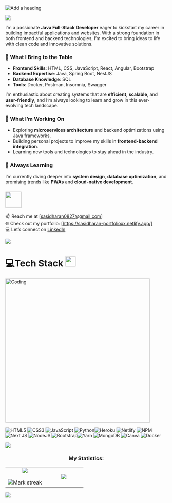  ![Add a heading](https://github.com/user-attachments/assets/f7aceae0-1c4c-4dd3-8be2-ce6a4dcc24c3)
  
<p><a href="https://www.youtube.com/watch?v=dQw4w9WgXcQ"><img src="https://user-images.githubusercontent.com/73097560/115834477-dbab4500-a447-11eb-908a-139a6edaec5c.gif"></a></p>


  I’m a passionate **Java Full-Stack Developer** eager to kickstart my career in building impactful applications and websites. With a strong foundation in both frontend and backend technologies, I’m excited to bring ideas to life with clean code and innovative solutions. 

### 🌟 What I Bring to the Table  
- **Frontend Skills**: HTML, CSS, JavaScript, React, Angular, Bootstrap  
- **Backend Expertise**: Java, Spring Boot, NestJS  
- **Database Knowledge**: SQL  
- **Tools**: Docker, Postman, Insomnia, Swagger  

I’m enthusiastic about creating systems that are **efficient**, **scalable**, and **user-friendly**, and I’m always looking to learn and grow in this ever-evolving tech landscape.  

### 🔭 What I’m Working On  
- Exploring **microservices architecture** and backend optimizations using Java frameworks.  
- Building personal projects to improve my skills in **frontend-backend integration**.  
- Learning new tools and technologies to stay ahead in the industry.  

### 🌱 Always Learning  
I’m currently diving deeper into **system design**, **database optimization**, and promising trends like **PWAs** and **cloud-native development**.  
<h3 id="-hi-there-im-mikeowino"><img src="https://i.pinimg.com/originals/00/4b/17/004b173f6e3d6843df10114e087f30a8.gif" width="50" height="50"> </h3>

📫 Reach me at [sasidharan0827@gmail.com]  
🌐 Check out my portfolio: [https://sasidharan-portfolioxx.netlify.app/]  
💻 Let’s connect on [LinkedIn](https://www.linkedin.com/in/k-sasidharan/)  

<p><a href="https://www.youtube.com/watch?v=dQw4w9WgXcQ"><img src="https://user-images.githubusercontent.com/73097560/115834477-dbab4500-a447-11eb-908a-139a6edaec5c.gif"></a></p>

<h1 id="tech-stack">💻Tech Stack <img src="https://media2.giphy.com/media/QssGEmpkyEOhBCb7e1/giphy.gif?cid=ecf05e47a0n3gi1bfqntqmob8g9aid1oyj2wr3ds3mg700bl&amp;rid=giphy.gif" width="32px"></h1>

  <img align="center" alt="Coding" width="450" src="https://repository-images.githubusercontent.com/588181932/e36ec678-7984-4cdd-8e4c-a3932772ff8e">
<p><img src="https://img.shields.io/badge/html5-%23E34F26.svg?style=for-the-badge&amp;logo=html5&amp;logoColor=white" alt="HTML5"> <img src="https://img.shields.io/badge/css3-%231572B6.svg?style=for-the-badge&amp;logo=css3&amp;logoColor=white" alt="CSS3"> <img src="https://img.shields.io/badge/javascript-%23323330.svg?style=for-the-badge&amp;logo=javascript&amp;logoColor=%23F7DF1E" alt="JavaScript"> <img src="https://img.shields.io/badge/python-darkblue.svg?style=for-the-badge&amp;logo=python&amp;logoColor=white" alt="Python"><img src="https://img.shields.io/badge/heroku-%23430098.svg?style=for-the-badge&amp;logo=heroku&amp;logoColor=white" alt="Heroku"> <img src="https://img.shields.io/badge/netlify-%23000000.svg?style=for-the-badge&amp;logo=netlify&amp;logoColor=#00C7B7" alt="Netlify"> <img src="https://img.shields.io/badge/NPM-6DA55F.svg?style=for-the-badge&amp;logo=npm&amp;logoColor=white" alt="NPM"> <img src="https://img.shields.io/badge/Next-black?style=for-the-badge&amp;logo=next.js&amp;logoColor=white" alt="Next JS"> <img src="https://img.shields.io/badge/node.js-6DA55F?style=for-the-badge&amp;logo=node.js&amp;logoColor=white" alt="NodeJS"> <img src="https://img.shields.io/badge/bootstrap-%23430098.svg?style=for-the-badge&amp;logo=bootstrap&amp;logoColor=white" alt="Bootstrap"><img src="https://img.shields.io/badge/yarn-%232C8EBB.svg?style=for-the-badge&amp;logo=yarn&amp;logoColor=white" alt="Yarn"> <img src="https://img.shields.io/badge/MongoDB-%234ea94b.svg?style=for-the-badge&amp;logo=mongodb&amp;logoColor=white" alt="MongoDB"> <img <img="" src="https://img.shields.io/badge/Canva-%2300C4CC.svg?style=for-the-badge&amp;logo=Canva&amp;logoColor=white" alt="Canva"> <img src="https://img.shields.io/badge/docker-%230db7ed.svg?style=for-the-badge&amp;logo=docker&amp;logoColor=white" alt="Docker"></p>
<p><a href="https://www.youtube.com/watch?v=dQw4w9WgXcQ"><img src="https://user-images.githubusercontent.com/73097560/115834477-dbab4500-a447-11eb-908a-139a6edaec5c.gif"></a></p>

 

<h3 align="center">My Statistics:</h3>
<p align="center">
</p><table align="center">
<tbody><tr border="none">
<td width="50%" align="center">
  <img align="center" src="https://github-readme-stats.vercel.app/api?username=Sasidharan0827&amp;theme=dark&amp;show_icons=true&amp;count_private=true">
  <br><br>
  <img title="🔥 Get streak stats for your profile at git.io/streak-stats" alt="Mark streak" src="https://github-readme-streak-stats.herokuapp.com/?user=Sasidharan0827&amp;theme=dark&amp;hide_border=false"> 
</td>
<td width="50%" align="center">
  <img align="center" src="https://github-readme-stats.anuraghazra1.vercel.app/api/top-langs/?username=Sasidharan0827&amp;theme=dark&amp;hide_border=false&amp;no-bg=true&amp;no-frame=true&amp;langs_count=10">
  </td>
</tr>
</tbody></table>
<p><a href="https://www.youtube.com/watch?v=dQw4w9WgXcQ"><img src="https://user-images.githubusercontent.com/73097560/115834477-dbab4500-a447-11eb-908a-139a6edaec5c.gif"></a></p>


